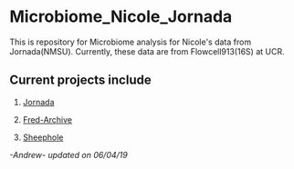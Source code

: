 # Microbiome_Nicole_Jornada

This is repository for Microbiome analysis for Nicole's data from Jornada(NMSU). 
Currently, these data are from Flowcell913(16S) at UCR.

## Current projects include

1. [Jornada](Jornada/)

2. [Fred-Archive](FRED/)

3. [Sheephole](Sheephole/)

*-Andrew- updated on 06/04/19*
